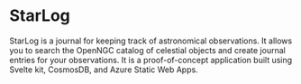 # StarLog

StarLog is a journal for keeping track of astronomical observations. It allows you to search the OpenNGC catalog of celestial objects and create journal entries for your observations. It is a proof-of-concept application built using Svelte kit, CosmosDB, and Azure Static Web Apps.